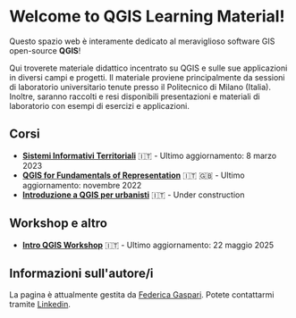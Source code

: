 # Welcome to QGIS Learning Material!

Questo spazio web è interamente dedicato al meraviglioso software GIS open-source **QGIS**!

Qui troverete materiale didattico incentrato su QGIS e sulle sue applicazioni in diversi campi e progetti. Il materiale proviene principalmente da sessioni di laboratorio universitario tenute presso il Politecnico di Milano (Italia). Inoltre, saranno raccolti e resi disponibili presentazioni e materiali di laboratorio con esempi di esercizi e applicazioni.

## Corsi

* **[Sistemi Informativi Territoriali](sit/sit-about.it.md)** 🇮🇹 - Ultimo aggiornamento: 8 marzo 2023
* **[QGIS for Fundamentals of Representation](arch/arch-pc-about.it.md)** 🇮🇹 🇬🇧 - Ultimo aggiornamento: novembre 2022
* **[Introduzione a QGIS per urbanisti](urb/about.it.md)** 🇮🇹 - Under construction

## Workshop e altro

* **[Intro QGIS Workshop](workshop/intro-workshop.it.md)** 🇮🇹 - Ultimo aggiornamento: 22 maggio 2025

## Informazioni sull'autore/i

La pagina è attualmente gestita da [Federica Gaspari](https://github.com/Tars4815/tars4815.github.io). Potete contattarmi tramite [Linkedin](https://www.linkedin.com/in/federicagaspari/).